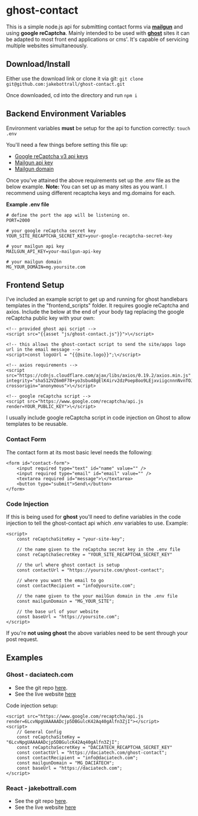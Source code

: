 # ghost-contact

This is a simple node.js api for submitting contact forms via **[mailgun](https://app.mailgun.com/)** and using **google reCaptcha**. Mainly intended to be used with **[ghost](https://ghost.org/)** sites it can be adapted to most front end applications or cms'. It's capable of servicing multiple websites simultaneously.

## Download/Install

Either use the download link or clone it via git:
`git clone git@github.com:jakebottrall/ghost-contact.git`

Once downloaded, cd into the directory and run `npm i`

## Backend Environment Variables

Environment variables **must** be setup for the api to function correctly:
`touch .env`

You'll need a few things before setting this file up:

- [Google reCaptcha v3 api keys](https://developers.google.com/recaptcha/docs/v3)
- [Mailgun api key](https://help.mailgun.com/hc/en-us/articles/203380100-Where-Can-I-Find-My-API-Key-and-SMTP-Credentials-)
- [Mailgun domain]()

Once you've attained the above requirements set up the .env file as the below example. **Note:** You can set up as many sites as you want. I recommend using different recaptcha keys and mg.domains for each.

**Example .env file**

    # define the port the app will be listening on.
    PORT=2000

    # your google reCaptcha secret key
    YOUR_SITE_RECAPTCHA_SECRET_KEY=your-google-recaptcha-secret-key

    # your mailgun api key
    MAILGUN_API_KEY=your-mailgun-api-key

    # your mailgun domain
    MG_YOUR_DOMAIN=mg.yoursite.com

## Frontend Setup

I've included an example script to get up and running for ghost handlebars templates in the "frontend_scripts" folder. It requires google reCaptcha and axios. Include the below at the end of your body tag replacing the google reCaptcha public key with your own:

    <!-- provided ghost api script -->
    <script src="{{asset "js/ghost-contact.js"}}">\</script>

    <!-- this allows the ghost-contact script to send the site/apps logo url in the email message -->
    <script>const logoUrl = "{{@site.logo}}";\</script>

    <!-- axios requirements -->
    <script src="https://cdnjs.cloudflare.com/ajax/libs/axios/0.19.2/axios.min.js" integrity="sha512VZ6m0F78+yo3sbu48gElK4irv2dzPoep8oo9LEjxviigcnnnNvnTOJRSrIhuFk68FMLOpNz+T77nNY89rnWDg==" crossorigin="anonymous">\</script>

    <!-- google reCaptcha script -->
    <script src="https://www.google.com/recaptcha/api.js render=YOUR_PUBLIC_KEY">\</script>

I usually include google reCaptcha script in code injection on Ghost to allow templates to be reusable.

### Contact Form

The contact form at its most basic level needs the following:

    <form id="contact-form">
        <input required type="text" id="name" value="" />
        <input required type="email" id="email" value="" />
        <textarea required id="message">\</textarea>
        <button type="submit">Send\</button>
    </form>

### Code Injection

If this is being used for **ghost** you'll need to define variables in the code injection to tell the ghost-contact api which .env variables to use. Example:

    <script>
        const reCaptchaSiteKey = "your-site-key";

        // the name given to the reCaptcha secret key in the .env file
        const reCaptchaSecretKey = "YOUR_SITE_RECAPTCHA_SECRET_KEY"

        // the url where ghost contact is setup
        const contactUrl = "https://yoursite.com/ghost-contact";

        // where you want the email to go
        const contactRecipient = "info@yoursite.com";

        // the name given to the your mailGun domain in the .env file
        const mailgunDomain = "MG_YOUR_SITE";

        // the base url of your website
        const baseUrl = "https://yoursite.com";
    </script>

If you're **not using ghost** the above variables need to be sent through your post request.

## **Examples**

### Ghost - daciatech.com

- See the git repo [here](https://github.com/jakebottrall/dacia-ghost-theme).
- See the live website [here](https://daciatech.com)

Code injection setup:

    <script src="https://www.google.com/recaptcha/api.js render=6LcvNpgUAAAAADcjp5DBGulcK42Aq40gAlfn3ZjI"></script>
    <script>
        // General Config
        const reCaptchaSiteKey = "6LcvNpgUAAAAADcjp5DBGulcK42Aq40gAlfn3ZjI";
        const reCaptchaSecretKey = "DACIATECH_RECAPTCHA_SECRET_KEY"
        const contactUrl = "https://daciatech.com/ghost-contact";
        const contactRecipient = "info@daciatech.com";
        const mailgunDomain = "MG_DACIATECH";
        const baseUrl = "https://daciatech.com";
    </script>

### React - jakebottrall.com

- See the git repo [here](https://github.com/jakebottrall/jbottrall).
- See the live website [here](https://jakebottrall.com)
